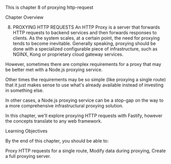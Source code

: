 This is chapter 8 of proxying http-request

Chapter Overview 

08. PROXYING HTTP REQUESTS An HTTP Proxy is a server that forwards HTTP requests to backend services and then forwards responses to clients. 
As the system scales, at a certain point, the need for proxying tends to become inevitable. 
Generally speaking, proxying should be done with a specialized configurable piece of infrastructure, such as NGINX, Kong or proprietary cloud gateway services. 

However, sometimes there are complex requirements for a proxy that may be better met with a Node.js proxying service. 

Other times the requirements may be so simple (like proxying a single route) that it just makes sense to use what's already available instead of investing in something else. 

In other cases, a Node.js proxying service can be a stop-gap on the way to a more comprehensive infrastructural proxying solution. 

In this chapter, we'll explore proxying HTTP requests with Fastify, however the concepts translate to any web framework. 

Learning Objectives

By the end of this chapter, you should be able to:

Proxy HTTP requests for a single route,
Modify data during proxying,
Create a full proxying server.

